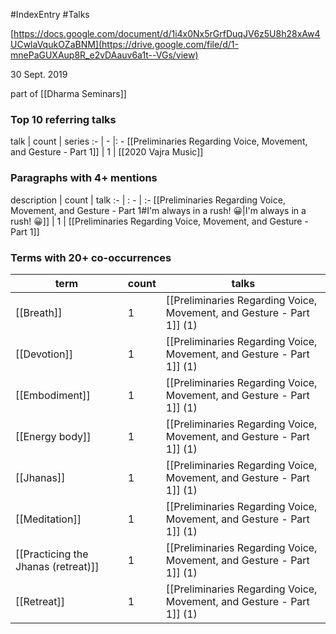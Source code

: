 #IndexEntry #Talks

[https://docs.google.com/document/d/1i4x0Nx5rGrfDuqJV6z5U8h28xAw4UCwlaVqukOZaBNM](https://drive.google.com/file/d/1-mnePaGUXAup8R_e2vDAauv6a1t--VGs/view)

30 Sept. 2019

part of [[Dharma Seminars]]

### Top 10 referring talks
talk | count | series
:- | - |: -
[[Preliminaries Regarding Voice, Movement, and Gesture - Part 1]] | 1 | [[2020 Vajra Music]]

### Paragraphs with 4+ mentions
description | count | talk
:- | : - | :-
[[Preliminaries Regarding Voice, Movement, and Gesture - Part 1#I'm always in a rush! 😀\|I'm always in a rush! 😀]] | 1 | [[Preliminaries Regarding Voice, Movement, and Gesture - Part 1]]

### Terms with 20+ co-occurrences
term | count | talks
-|-|-
[[Breath]] | 1 | <span class="counts">[[Preliminaries Regarding Voice, Movement, and Gesture - Part 1]] (1)</span> 
[[Devotion]] | 1 | <span class="counts">[[Preliminaries Regarding Voice, Movement, and Gesture - Part 1]] (1)</span> 
[[Embodiment]] | 1 | <span class="counts">[[Preliminaries Regarding Voice, Movement, and Gesture - Part 1]] (1)</span> 
[[Energy body]] | 1 | <span class="counts">[[Preliminaries Regarding Voice, Movement, and Gesture - Part 1]] (1)</span> 
[[Jhanas]] | 1 | <span class="counts">[[Preliminaries Regarding Voice, Movement, and Gesture - Part 1]] (1)</span> 
[[Meditation]] | 1 | <span class="counts">[[Preliminaries Regarding Voice, Movement, and Gesture - Part 1]] (1)</span> 
[[Practicing the Jhanas (retreat)]] | 1 | <span class="counts">[[Preliminaries Regarding Voice, Movement, and Gesture - Part 1]] (1)</span> 
[[Retreat]] | 1 | <span class="counts">[[Preliminaries Regarding Voice, Movement, and Gesture - Part 1]] (1)</span> 

